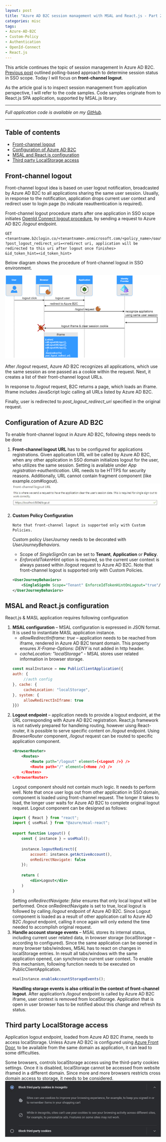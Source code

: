```yaml
---
layout: post
title: "Azure AD B2C session management with MSAL and React.js - Part 2."
categories: misc
tags:
- Azure-AD-B2C
- Custom-Policy
- Authentication
- OpenId-Connect
- React.js
---
```


This article continues the topic of session management In Azure AD B2C. [Previous post](https://melmanm.github.io/misc/2023/01/31/article4-azure-ad-b2c-session-management-with-MSAL-and-react-js-part1.html) outlined polling-based approach to determine session status in SSO scope. Today I will focus on **front-channel logout**.  

As the article goal is to inspect session management from application perspective, I will refer to the code samples. Code samples originate from to React.js SPA application, supported by MSAL.js library.

---
*Full application code is available on my [GitHub](https://github.com/melmanm/react-js-azure-b2c-session-management-sample).*  

---

## Table of contents
- [Front-channel logout](#front-channel-logout)
- [Configuration of Azure AD B2C](#configuration-of-azure-ad-b2c)
- [MSAL and React.js configuration](#msal-and-reactjs-configuration)
- [Third party LocalStorage access](#third-party-localstorage-access)


## Front-channel logout
Front-channel logout idea is based on user logout notification, broadcasted by Azure AD B2C to all applications sharing the same user session. Usually, in response to the notification, application drops current user context and redirect user to login page (to indicate reauthentication is required).

Front-channel logout procedure starts after  one application in SSO scope initiates [OpenId Connect logout procedure](https://openid.net/specs/openid-connect-rpinitiated-1_0.html), by sending a request to Azure AD B2C */logout* endpoint.

```
GET <tenantname.b2clogin.co/<tenantname>.onmicrosoft.com/<policy_name>/oauth2/v2.0/logout 
?post_logout_redirect_uri=<redirect uri, application will be redirected to this uri after logout once finishes> 
&id_token_hint=<id_token_hint> 
```
Below diagram shows the procedure of front-channel logout in SSO environment.

![front channel logout](/assets/img/article5/azure-b2c-front-channel-logout.png)

After */logout* request, Azure AD B2C recognizes all applications, which use the same session as one passed as a cookie within the request. Next, it creates a list of their front-channel logout URLs.

In response to */logout* request, B2C returns a page, which loads an iframe. Iframe includes JavaScript logic calling all URLs listed by Azure AD B2C. 

Finally, user is redirected to  *post_logout_redirect_uri* specified in the original request. 

## Configuration of Azure AD B2C 
To enable front-channel logout in Azure AD B2C, following steps needs to be done 

1. **Front-channel logout URL** has to be configured for applications registrations. Given application URL will be called by Azure AD B2C, when any other application in SSO domain initializes logout for the user, who utilizes the same session. Setting is available under *App registration->authentication*. URL needs to be HTTPS for security reasons.  Additionally, URL cannot contain fragment component (like example.com#logout).
![front-channel URL](/assets/img/article5/azure-b2c-front-channel-logout-configuration.jpg)

2. **Custom Policy Configuration**
   ```
   Note that front-channel logout is supported only with Custom Policies.
   ```
   Custom policy *UserJourney* needs to be decorated with *UserJourneyBehaviors*.
   *  Scope of *SingleSignOn* can be set to **Tenant**, **Application** or **Policy**. 
   * *EnforceIdTokenHint* option is required, so the current user context is always passed within /logout request to Azure AD B2C. Note that front-channel logout is supported only with Custom Policies. 
   ```xml
   <UserJourneyBehaviors> 
       <SingleSignOn Scope="Tenant" EnforceIdTokenHintOnLogout="true"/> 
   </UserJourneyBehaviors> 
   ```

## MSAL and React.js configuration
React.js & MASL application requires following configuration 
1. **MSAL configuration** – MSAL configuration is expressed in JSON format. It is used to instantiate MASL application instance.
   * *allowRedirectInIframe: true* – application needs to be reached from iframe, rendered in Azure AD B2C tenant domain. This property ensures *X-Frame-Options: DENY* is not added in http header. 
   * *cacheLocation: "localStorage"* - MSAL stores user related information in browser storage. 
   ```js
   const msalInstance = new PublicClientApplication({  
   auth: {  
        //auth config  
   }, cache: {  
        cacheLocation: "localStorage",   
   }, system: {  
        allowRedirectInIframe: true  
   }})
   ```
2. **Logout endpoint** – application needs to provide a logout endpoint, at the URL corresponding with Azure AD B2C registration. React.js framework is not natively prepared for handleing routing, however uisng React-router, it is possible to serve specific content on */logout* endpoint. Using *BrowserRouter* component, */logout* request can be routed to specific application component.
   ```xml
   <BrowserRouter>
       <Routes>
           <Route path="/logout" element={<Logout />} />
           <Route path="/" element={<Home />} />
       </Routes>
   </BrowserRouter>
   ```
   Logout component should not contain much logic. It needs to perform well. Note that once user logs out from other application in SSO domain, component is loaded using front-channel request. The longer it takes to load, the longer user waits for Azure AD B2C to complete original logout request. Logout component can be designed as follows:
   ```jsx
   import { React } from "react"; 
   import { useMsal } from "@azure/msal-react"; 
    
   export function Logout() { 
       const { instance } = useMsal(); 
    
       instance.logoutRedirect({ 
           account: instance.getActiveAccount(), 
           onRedirectNavigate: false 
       }); 
    
       return ( 
           <div>Logout</div> 
       ) 
   }    
   ```
   Setting *onRedirectNavigate: false* ensures that only local logout will be performed. Once onRedirectNavigate is set to true, local logout is followed by calling */logout* endpoint of Azure AD B2C. Since Logout component is loaded as a result of other application call to Azure AD B2C */logout* endpoint, calling it once again will only extend the time needed to accomplish original request. 
3. **Handle account storage events** – MSAL stores its internal status, including current user related data, in browser storage (localStorage – according to configured). Since the same application can be opened in many browser tabs/windows, MSAL has to react on changes in localStorage entries. In result all tabs/windows with the same application opened, can synchronize current user context. To enable this mechanism, following function needs to be executed on PublicClientApplication.  
   ```js
   msalInstance.enableAccountStorageEvents(); 
   ```
   **Handling storage events is also critical in the context of front-channel logout**. After application’s */logout* endpoint is called by Azure AD B2C iframe, user context is removed from localStorage. Application that is open in user browser has to be notified about this change and refresh its status. 

## Third party LocalStorage access 
Application logout endpoint, loaded from Azure AD B2C iframe, needs to access localStorage. Unless Azure AD B2C is configured using [Azure Front Door](https://learn.microsoft.com/en-us/azure/active-directory-b2c/custom-domain?pivots=b2c-custom-policy), to be available from the same domain as application, it can lead to some difficulties.

Some browsers, controls localStorage access using the third-party cookies settings. Once it is disabled, localStorage cannot be accessed from website iframed in a different domain. Since more and more browsers restricts cross domain access to storage, it needs to be considered.
![3rd party cookie](/assets/img/article5/google-cookies.jpg)
